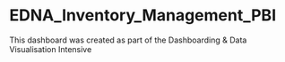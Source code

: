 # EDNA_Inventory_Management_PBI
This dashboard was created as part of the Dashboarding &amp; Data Visualisation Intensive
